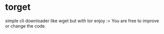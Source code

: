 # torget

simple cli downloader like wget but with tor enjoy :>
You are free to improve or change the code.
